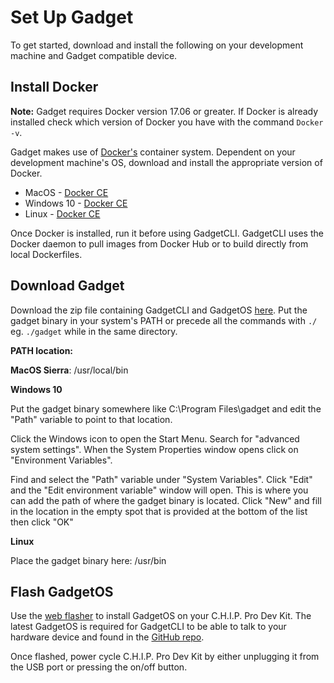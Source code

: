 # Set Up Gadget

To get started, download and install the following on your development machine and Gadget compatible device.

## Install Docker

**Note:** Gadget requires Docker version 17.06 or greater. If Docker is already installed check which version of Docker you have with the command `Docker -v`.

Gadget makes use of [Docker's](https://www.docker.com/) container system. Dependent on your development machine's OS, download and install the appropriate version of Docker. 

* MacOS - [Docker CE](https://store.docker.com/search?type=edition&offering=community)
* Windows 10 - [Docker CE](https://store.docker.com/search?type=edition&offering=community)
* Linux - [Docker CE](https://store.docker.com/search?type=edition&offering=community)

Once Docker is installed, run it before using GadgetCLI. GadgetCLI uses the Docker daemon to pull images from Docker Hub or to build directly from local Dockerfiles. 

## Download Gadget

Download the zip file containing GadgetCLI and GadgetOS [here](https://github.com/NextThingCo/gadgetcli/releases). Put the gadget binary in your system's PATH or precede all the commands with `./` eg. `./gadget` while in the same directory.

**PATH location:**

**MacOS Sierra**: /usr/local/bin

**Windows 10**

Put the gadget binary somewhere like C:\Program Files\gadget and edit the "Path" variable to point to that location.

Click the Windows icon to open the Start Menu. Search for "advanced system settings". When the System Properties window opens click on "Environment Variables". 
 
Find and select the "Path" variable under "System Variables". Click "Edit" and the "Edit environment variable" window will open. This is where you can add the path of where the gadget binary is located. Click "New" and fill in the location in the empty spot that is provided at the bottom of the list then click "OK"

**Linux**

Place the gadget binary here: /usr/bin


## Flash GadgetOS 

Use the [web flasher](http://flash.getchip.com/pro) to install GadgetOS on your C.H.I.P. Pro Dev Kit. The latest GadgetOS is required for GadgetCLI to be able to talk to your hardware device and found in the [GitHub repo](https://github.com/NextThingCo/gadgetcli/releases).

Once flashed, power cycle C.H.I.P. Pro Dev Kit by either unplugging it from the USB port or pressing the on/off button.
